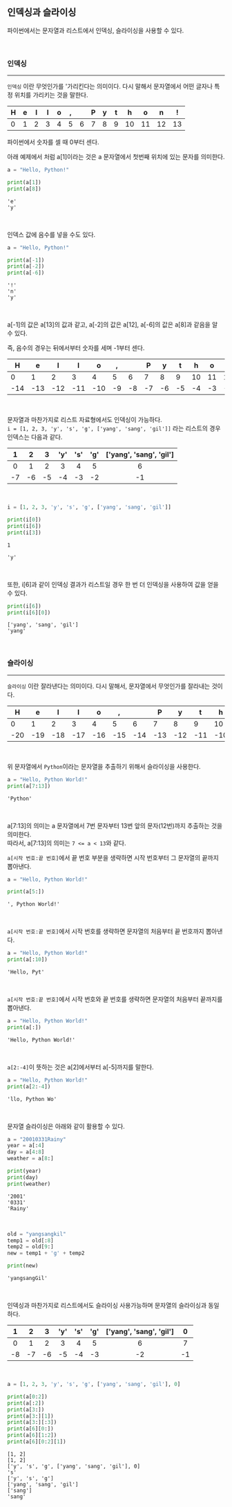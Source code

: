 

## 인덱싱과 슬라이싱

파이썬에서는 문자열과 리스트에서 인덱싱, 슬라이싱을 사용할 수 있다.

<br>

### 인덱싱
---

`인덱싱` 이란 무엇인가를 '가리킨다는 의미이다. 다시 말해서 문자열에서 어떤 글자나 특정 위치를 가리키는 것을 말한다.

|H|e|l|l|o|,| |P|y|t|h|o|n|!|
|---|---|---|---|---|---|---|---|---|---|---|---|---|---|
|0|1|2|3|4|5|6|7|8|9|10|11|12|13|


파이썬에서 숫자를 셀 때 0부터 센다.

아래 예제에서 처럼 a[1]이라는 것은 a 문자열에서 첫번째 위치에 있는 문자를 의미한다.

```python
a = "Hello, Python!"

print(a[1])
print(a[8])
```

```text
'e'
'y'
```

<br>

인덱스 값에 음수를 넣을 수도 있다.

```python
a = "Hello, Python!"

print(a[-1])
print(a[-2])
print(a[-6])
```

```text
'!'
'n'
'y'
```

<br>

a[-1]의 값은 a[13]의 값과 같고,
a[-2]의 값은 a[12], a[-6]의 값은 a[8]과 같음을 알 수 있다.

즉, 음수의 경우는 뒤에서부터 숫자를 세며 -1부터 센다.

|H|e|l|l|o|,| |P|y|t|h|o|n|!|
|---|---|---|---|---|---|---|---|---|---|---|---|---|---|
|0|1|2|3|4|5|6|7|8|9|10|11|12|13|
|-14|-13|-12|-11|-10|-9|-8|-7|-6|-5|-4|-3|-2|-1|

<br>

문자열과 마찬가지로 리스트 자료형에서도 인덱싱이 가능하다.  
`i = [1, 2, 3, 'y', 's', 'g', ['yang', 'sang', 'gil']]` 라는 리스트의 경우 인덱스는 다음과 같다.

|1|2|3|'y'|'s'|'g'|['yang', 'sang', 'gil']|
|:---:|:---:|:---:|:---:|:---:|:---:|:---:|
|0|1|2|3|4|5|6|
|-7|-6|-5|-4|-3|-2|-1|

<br>

```python
i = [1, 2, 3, 'y', 's', 'g', ['yang', 'sang', 'gil']]

print(i[0])
print(i[6])
print(i[3])
```
```text
1

'y'
```

<br>

또한, i[6]과 같이 인덱싱 결과가 리스트일 경우 한 번 더 인덱싱을 사용하여 값을 얻을 수 있다.

```python
print(i[6])
print(i[6][0])
```

```text
['yang', 'sang', 'gil']
'yang'
```

<br>

### 슬라이싱
---

`슬라이싱` 이란 잘라낸다는 의미이다. 다시 말해서, 문자열에서 무엇인가를 잘라내는 것이다.

|H|e|l|l|o|,| |P|y|t|h|o|n| |W|o|r|l|d|!|
|---|---|---|---|---|---|---|---|---|---|---|---|---|---|---|---|---|---|---|---|
|0|1|2|3|4|5|6|7|8|9|10|11|12|13|14|15|16|17|18|19|
|-20|-19|-18|-17|-16|-15|-14|-13|-12|-11|-10|-9|-8|-7|-6|-5|-4|-3|-2|-1|

<br>

위 문자열에서 `Python`이라는 문자열을 추출하기 위해서 슬라이싱을 사용한다.

```python
a = "Hello, Python World!"
print(a[7:13])
```

```text
'Python'
```

<br>

a[7:13]의 의미는 a 문자열에서 7번 문자부터 13번 앞의 문자(12번)까지 추출하는 것을 의미한다.  
따라서, a[7:13]의 의미는 `7 <= a < 13`와 같다.

`a[시작 번호:끝 번호]`에서 끝 번호 부분을 생략하면 시작 번호부터 그 문자열의 끝까지 뽑아낸다.

```python
a = "Hello, Python World!"

print(a[5:])
```

```text
', Python World!'
```

<br>

`a[시작 번호:끝 번호]`에서 시작 번호를 생략하면 문자열의 처음부터 끝 번호까지 뽑아낸다.

```python
a = "Hello, Python World!"
print(a[:10])
```

```text
'Hello, Pyt'
```

<br>

`a[시작 번호:끝 번호]`에서 시작 번호와 끝 번호를 생략하면 문자열의 처음부터 끝까지를 뽑아낸다.

```python
a = "Hello, Python World!"
print(a[:])
```

```text
'Hello, Python World!'
```

<br>

`a[2:-4]`이 뜻하는 것은 a[2]에서부터 a[-5]까지를 말한다.

```python
a = "Hello, Python World!"
print(a[2:-4])
```

```text
'llo, Python Wo'
```

<br>

문자열 슬라이싱은 아래와 같이 활용할 수 있다.

```python
a = "20010331Rainy"
year = a[:4]
day = a[4:8]
weather = a[8:]

print(year)
print(day)
print(weather)
```

```text
'2001'
'0331'
'Rainy'
```

<br>

```python
old = "yangsangkil"
temp1 = old[:8]
temp2 = old[9:]
new = temp1 + 'g' + temp2

print(new)
```
```text
'yangsangGil'
```

<br>

인덱싱과 마찬가지로 리스트에서도 슬라이싱 사용가능하며 문자열의 슬라이싱과 동일하다.

|1|2|3|'y'|'s'|'g'|['yang', 'sang', 'gil']|0|
|:---:|:---:|:---:|:---:|:---:|:---:|:---:|:---:|
|0|1|2|3|4|5|6|7|
|-8|-7|-6|-5|-4|-3|-2|-1|

<br>

```python
a = [1, 2, 3, 'y', 's', 'g', ['yang', 'sang', 'gil'], 0]

print(a[0:2])
print(a[:2])
print(a[3:])
print(a[3:][1])
print(a[3:][:3])
print(a[6][0:])
print(a[6][1:2])
print(a[6][0:2][1])
```
```text
[1, 2]
[1, 2]
['y', 's', 'g', ['yang', 'sang', 'gil'], 0]
's'
['y', 's', 'g']
['yang', 'sang', 'gil']
['sang']
'sang'
```